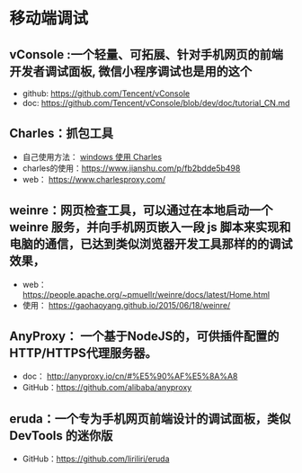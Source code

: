 # 移动端调试

## vConsole :一个轻量、可拓展、针对手机网页的前端开发者调试面板, 微信小程序调试也是用的这个

- github: https://github.com/Tencent/vConsole
- doc: https://github.com/Tencent/vConsole/blob/dev/doc/tutorial_CN.md


## Charles：抓包工具
- 自己使用方法： [windows 使用 Charles](https://github.com/fairyly/html-demo/blob/gh-pages/Charles%20---%20http%20%E4%BB%A3%E7%90%86--%E6%8A%93%E5%8C%85%E5%B7%A5%E5%85%B7.md)
- charles的使用：https://www.jianshu.com/p/fb2bdde5b498
- web： https://www.charlesproxy.com/


## weinre：网页检查工具，可以通过在本地启动一个 weinre 服务，并向手机网页嵌入一段 js 脚本来实现和电脑的通信，已达到类似浏览器开发工具那样的的调试效果，

- web： https://people.apache.org/~pmuellr/weinre/docs/latest/Home.html
- 使用： https://gaohaoyang.github.io/2015/06/18/weinre/

## AnyProxy： 一个基于NodeJS的，可供插件配置的HTTP/HTTPS代理服务器。
- doc： http://anyproxy.io/cn/#%E5%90%AF%E5%8A%A8
- GitHub：https://github.com/alibaba/anyproxy


## eruda：一个专为手机网页前端设计的调试面板，类似 DevTools 的迷你版
- GitHub：https://github.com/liriliri/eruda

